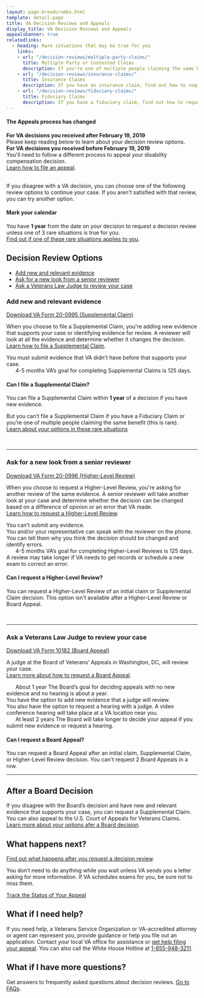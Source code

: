 ```yaml
---
layout: page-breadcrumbs.html
template: detail-page
title: VA Decision Reviews and Appeals
display_title: VA Decision Reviews and Appeals
appealsbanner: true
relatedlinks:
  - heading: Rare situations that may be true for you
    links:
    - url: "/decision-reviews/multiple-party-claims/"
      title: Multiple Party or Contested Claims
      description: If you're one of multiple people claiming the same benefit, find out how to request a decision review.
    - url: "/decision-reviews/insurance-claims/"
      title: Insurance Claims
      description: If you have an insurance claim, find out how to request a decision review.
    - url: "/decision-reviews/fiduciary-claims/"
      title: Fiduciary Claims
      description: If you have a fiduciary claim, find out how to request a decision review.
---
```

<div class="usa-alert usa-alert-warning">
  <div class="usa-alert-body">
    <h4 class="usa-alert-heading">
      The Appeals process has changed
    </h4>
    <p class="usa-alert-text">
      <b>For VA decisions you received after February 19, 2019</b> <br>
Please keep reading below to learn about your decision review options. <br>
      <b>For VA decisions you received before February 19, 2019</b> <br>
You'll need to follow a different process to appeal your disability compensation decision. <br>
<a href="/disability/file-an-appeal/">Learn how to file an appeal</a>.
    </p>
  </div>
</div>

<br>

<div itemprop="description" class="va-introtext">
  If you disagree with a VA decision, you can choose one of the
  following review options to continue your case. If you aren't
  satisfied with that review, you can try another option.
</div>

<div class="usa-alert usa-alert-info">
  <div class="usa-alert-body">
    <h4 class="usa-alert-heading">
      Mark your calendar 
    </h4>
    <p class="usa-alert-text">
      You have <b>1 year</b> from the date on your decision to request a decision review
      unless one of 3 rare situations is true for you.<br>
      <a href="#rare-situations">Find out if one of these rare situations applies to you</a>.
    </p>
  </div>
</div>

## Decision Review Options

- [Add new and relevant evidence](#supplemental-claim)
- [Ask for a new look from a senior reviewer](#higher-level-review)
- [Ask a Veterans Law Judge to review your case](#board-appeal)

<div id="supplemental-claim">

### Add new and relevant evidence

<a href="/decision-reviews/forms/supplemental-claim-20-0995.pdf">Download VA Form 20-0995 (Supplemental Claim)</a>


When you choose to file a Supplemental Claim, you're adding new evidence that supports
your case or identifying evidence for review. A reviewer will look at all the evidence and 
determine whether it changes the decision. <br>
[Learn how to file a Supplemental Claim](/decision-reviews/supplemental-claim/).

<div class ="vads-u-display--flex vads-u-margin-y--1">
  <div class="vads-u-flex--auto">
    <span class="heading-level-3" style="margin-right: 1.5rem"><i class="far fa-copy"></i></span>
  </div>
  <div class="vads-u-flex--1">  
     You must submit evidence that VA didn't have before that supports your case.
  </div>   
</div>

<!-- Todo: Implement updated number component -->
<div class="card information">
  <span class="number"><span class="heading-level-3"><i class="far fa-clock" style="margin-right: 1.5rem"></i> 4-5 months</span></span>
  <span class="description">VA’s goal for completing Supplemental Claims is 125 days. </span>
</div>

#### Can I file a Supplemental Claim?

You can file a Supplemental Claim within <b>1 year</b> of a decision if you have new evidence. 

But you can’t file a Supplemental Claim if you have a Fiduciary Claim or you’re one of multiple people claiming the same benefit (this is rare). <br>
<a href="#rare-situations">Learn about your options in these rare situations</a>

<br>

________________________

<div id="higher-level-review">

### Ask for a new look from a senior reviewer

<a href="/decision-reviews/forms/higher-level-review-20-0996.pdf">Download VA Form 20-0996 (Higher-Level Review)</a>

When you choose to request a Higher-Level Review, you're asking for another review of the same evidence. A senior
reviewer will take another look at your case and determine
whether the decision can be changed based on a difference of opinion or an error that VA made. <br>
[Learn how to request a Higher-Level Review](/decision-reviews/higher-level-review/).

<div class ="vads-u-display--flex vads-u-margin-y--1">
  <div class="vads-u-flex--auto">
    <span class="heading-level-3" style="margin-right: 1.5rem"><i class="fas fa-ban"></i></span>
  </div>
  <div class="vads-u-flex--1">  
      You can’t submit any evidence.
  </div>
</div>      

<div class ="vads-u-display--flex vads-u-margin-y--1">
  <div class="vads-u-flex--auto">
    <span class="heading-level-3" style="margin-right: 1.5rem"><i class="fas fa-phone"></i></span>
  </div>
  <div class="vads-u-flex--1">
  You and/or your representative can speak with the reviewer on the phone. You can tell them why you think the decision should be changed and identify errors.
  </div>
</div>   

<!-- Todo: Implement updated number component -->
<div class="card information">
  <span class="number"><span class="heading-level-3"><i class="far fa-clock" style="margin-right: 1.5rem"></i> 4-5 months</span></span>
  <span class="description">VA’s goal for completing Higher-Level Reviews is 125 days. A review may take longer if VA needs to get records or schedule a new exam to correct an error.</span>
</div>

#### Can I request a Higher-Level Review?

You can request a Higher-Level Review of an initial claim or Supplemental Claim
decision. This option isn't available after a Higher-Level Review or Board Appeal.

<br>

_______________________

<div id="board-appeal">

### Ask a Veterans Law Judge to review your case

[Download VA Form 10182 (Board Appeal)](/decision-reviews/forms/vagov-10182.pdf)

A judge at the Board of Veterans’ Appeals in Washington, DC, will review your case. <br>
[Learn more about how to request a Board Appeal](/decision-reviews/board-appeal).

<!-- Todo: Implement updated number component -->
<div class="card information">
  <span class="number"><span class="heading-level-3" ><i class="far fa-clock" style="margin-right: 1.5rem"></i> About 1 year</span></span>
  <span class="description">
    The Board’s goal for deciding appeals with no new evidence and no hearing is about a year.
  </span>
</div>

<div class ="vads-u-display--flex vads-u-margin-y--1">
  <div class="vads-u-flex--auto">
    <span class="heading-level-3"><i class="far fa-copy" style="margin-right: 1.5rem"></i></span>
  </div>
  <div class="vads-u-flex--1">  
      You have the option to add new evidence that a judge will review.
  </div>
</div>  
<div class ="vads-u-display--flex vads-u-margin-y--1">    
  <div class="vads-u-flex--auto">
    <span class="heading-level-3"><i class="fas fa-user" style="margin-right: 1.5rem"></i></span>
  </div>
  <div class="vads-u-flex--1"> 
      You also have the option to request a hearing with a judge. A video conference
hearing will take place at a VA location near you.
  </div>
</div>  

<!-- Todo: Implement updated number component -->
<div class="card information">
  <span class="number"><span class="heading-level-3"><i class="far fa-clock" style="margin-right: 1.5rem"></i> At least 2 years</span></span>
  <span class="description">
    The Board will take longer to decide your appeal if you submit new evidence or request a hearing.
  </span>
</div>

#### Can I request a Board Appeal?

You can request a Board Appeal after an initial claim, Supplemental Claim, or Higher-Level Review decision. You can't request 2 Board Appeals in a row.

__________________________

## After a Board Decision

If you disagree with the Board’s decision and have new and relevant evidence that
supports your case, you can request a Supplemental Claim. You can also appeal to the
U.S. Court of Appeals for Veterans Claims. <br>
[Learn more about your options afer a Board decision](/decision-reviews/board-appeal/after-board-appeal-decision).

## What happens next?

[Find out what happens after you request a decision review](/decision-reviews/after-you-request-review).

You don’t need to do anything while you wait unless VA sends you a letter asking for
more information. If VA schedules exams for you, be sure not to miss them.

<a href="/claim-or-appeal-status/" class="usa-button-primary">Track the Status of Your Appeal</a>

## What if I need help?

If you need help, a Veterans Service Organization or VA-accredited attorney or agent can
represent you, provide guidance or help you file out an application. Contact your local VA
office for assistance or [get help filing your appeal](/decision-reviews/get-help-with-review-request). You can also call the White House Hotline
at <a href="tel:+1phonenumber">1-855-948-3211</a>.

## What if I have more questions?

Get answers to frequently asked questions about decision reviews.
[Go to FAQs](/decision-reviews/faq).

<div id="rare-situations"></div>
